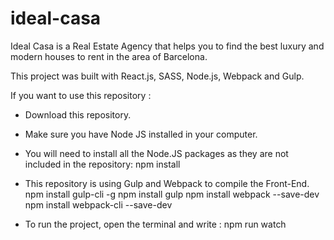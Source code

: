 # ideal-casa
Ideal Casa is a Real Estate Agency that helps you to find the best luxury and modern houses to rent in the area of Barcelona.  

This project was built with React.js, SASS, Node.js, Webpack and Gulp.


If you want to use this repository : 

- Download this repository. 

- Make sure you have Node JS installed in your computer. 

- You will need to install all the Node.JS packages as they are not included in the repository: 
    npm install
    
- This repository is using Gulp and Webpack to compile the Front-End.
    npm install gulp-cli -g 
    npm install gulp 
    npm install webpack --save-dev
    npm install webpack-cli --save-dev
    
 - To run the project, open the terminal and write : npm run watch 
